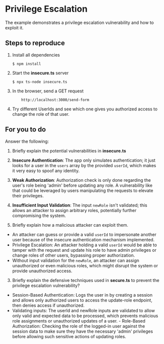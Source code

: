 # Privilege Escalation

The example demonstrates a privilege escalation vulnerability and how to exploit it.

## Steps to reproduce

1. Install all dependencies

   `$ npm install`

2. Start the **insecure.ts** server

   `$ npx ts-node insecure.ts`

3. In the browser, send a GET request

   ```
       http://localhost:3000/send-form
   ```

4. Try different UserIds and see which one gives you authorized access to change the role of that user.

## For you to do

Answer the following:

1. Briefly explain the potential vulnerabilities in **insecure.ts**

1. **Insecure Authentication**: The app only simulates authentication; it just looks for a user in the `users` array by the provided `userId`, which makes it very easy to spoof any identity.
1. **Weak Authorization**: Authorization check is only done regarding the user's role being 'admin' before updating any role. A vulnerability like that could be leveraged by users manipulating the requests to elevate their privileges.
1. **Insufficient Input Validation**: The input `newRole` isn't validated; this allows an attacker to assign arbitrary roles, potentially further compromising the system.

1. Briefly explain how a malicious attacker can exploit them.

- An attacker can guess or provide a valid `userId` to impersonate another user because of the insecure authentication mechanism implemented.
- Privilege Escalation: An attacker holding a valid `userId` would be able to tamper with the request and update his role to have admin privileges or change roles of other users, bypassing proper authorization.
- Without input validation for the `newRole`, an attacker can assign unauthorized or even malicious roles, which might disrupt the system or provide unauthorized access.

3. Briefly explain the defensive techniques used in **secure.ts** to prevent the privilege escalation vulnerability?

- Session-Based Authentication: Logs the user in by creating a session and allows only authorized users to access the update-role endpoint, then denies access if unauthorized.
- Validating inputs: The userId and newRole inputs are validated to allow only valid and expected data to be processed, which prevents malicious role assignments or unauthorized updates of a user. - Role-Based Authorization: Checking the role of the logged-in user against the session data to make sure they have the necessary 'admin' privileges before allowing such sensitive actions of updating roles.

